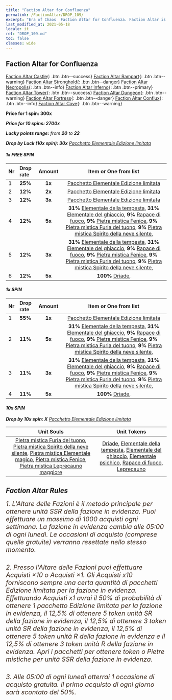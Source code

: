 ```yaml
---
title: "Faction Altar for Confluenza"
permalink: /FactionAltar/DROP_109/
excerpt: "Era of Chaos  Faction Altar for Confluenza. Faction Altar is the primary method for obtaining SSR units from the popular faction. Limited to 1,000 purchases each week. The popular faction changes at 05:00 every Monday. Purchase attempts and free purchase attempts will also reset then."
last_modified_at: 2021-05-18
locale: it
ref: "DROP_109.md"
toc: false
classes: wide
---
```


##  Faction Altar for **Confluenza**

  [Faction Altar Castle](/it/FactionAltar/DROP_101/){: .btn .btn--success} [Faction Altar Rampart](/it/FactionAltar/DROP_102/){: .btn .btn--warning} [Faction Altar Stronghold](/it/FactionAltar/DROP_103/){: .btn .btn--danger} [Faction Altar Necropolis](/it/FactionAltar/DROP_104/){: .btn .btn--info} [Faction Altar Inferno](/it/FactionAltar/DROP_105/){: .btn .btn--primary} [Faction Altar Tower](/it/FactionAltar/DROP_106/){: .btn .btn--success} [Faction Altar Dungeon](/it/FactionAltar/DROP_107/){: .btn .btn--warning} [Faction Altar Fortress](/it/FactionAltar/DROP_108/){: .btn .btn--danger} [Faction Altar Conflux](/it/FactionAltar/DROP_109/){: .btn .btn--info} [Faction Altar Cove](/it/FactionAltar/DROP_112/){: .btn .btn--warning} 

  **Price for 1 spin: 300x** <i class="fas fa-gem"/>

  **Price for 10 spins: 2700x** <i class="fas fa-gem"/>

  **Lucky points range:** from **20** to **22**

  **Drop by Luck (10x spin): 30x** [Pacchetto Elementale Edizione limitata](/ItemsIT/con_2141/)

####  1x FREE SPIN 

  |    Nr    |  Drop rate  |  Amount   |   Item or One from list  |
  |:---------|:------------|:---------:|:------------------------:|
  | 1 | **25%** | **1x** | [Pacchetto Elementale Edizione limitata](/ItemsIT/con_2141/) |
  | 2 | **12%** | **2x** | [Pacchetto Elementale Edizione limitata](/ItemsIT/con_2141/) |
  | 3 | **12%** | **3x** | [Pacchetto Elementale Edizione limitata](/ItemsIT/con_2141/) |
  | 4 | **12%** | **5x** |  **31%** [Elementale della tempesta](/ItemsIT/unt_263/),  **31%** [Elementale del ghiaccio](/ItemsIT/unt_264/),  **9%** [Rapace di fuoco](/ItemsIT/unt_268/),  **9%** [Pietra mistica Fenice](/ItemsIT/unt_348/),  **9%** [Pietra mistica Furia del tuono](/ItemsIT/unt_344/),  **9%** [Pietra mistica Spirito della neve silente](/ItemsIT/unt_345/),  |
  | 5 | **12%** | **3x** |  **31%** [Elementale della tempesta](/ItemsIT/unt_263/),  **31%** [Elementale del ghiaccio](/ItemsIT/unt_264/),  **9%** [Rapace di fuoco](/ItemsIT/unt_268/),  **9%** [Pietra mistica Fenice](/ItemsIT/unt_348/),  **9%** [Pietra mistica Furia del tuono](/ItemsIT/unt_344/),  **9%** [Pietra mistica Spirito della neve silente](/ItemsIT/unt_345/),  |
  | 6 | **12%** | **5x** |  **100%** [Driade](/ItemsIT/unt_262/),  |


####  1x SPIN 

  |    Nr    |  Drop rate  |  Amount   |   Item or One from list  |
  |:---------|:------------|:---------:|:------------------------:|
  | 1 | **55%** | **1x** | [Pacchetto Elementale Edizione limitata](/ItemsIT/con_2141/) |
  | 2 | **11%** | **5x** |  **31%** [Elementale della tempesta](/ItemsIT/unt_263/),  **31%** [Elementale del ghiaccio](/ItemsIT/unt_264/),  **9%** [Rapace di fuoco](/ItemsIT/unt_268/),  **9%** [Pietra mistica Fenice](/ItemsIT/unt_348/),  **9%** [Pietra mistica Furia del tuono](/ItemsIT/unt_344/),  **9%** [Pietra mistica Spirito della neve silente](/ItemsIT/unt_345/),  |
  | 3 | **11%** | **3x** |  **31%** [Elementale della tempesta](/ItemsIT/unt_263/),  **31%** [Elementale del ghiaccio](/ItemsIT/unt_264/),  **9%** [Rapace di fuoco](/ItemsIT/unt_268/),  **9%** [Pietra mistica Fenice](/ItemsIT/unt_348/),  **9%** [Pietra mistica Furia del tuono](/ItemsIT/unt_344/),  **9%** [Pietra mistica Spirito della neve silente](/ItemsIT/unt_345/),  |
  | 4 | **11%** | **5x** |  **100%** [Driade](/ItemsIT/unt_262/),  |


####  10x SPIN 

  **Drop by 10x spin: X** [Pacchetto Elementale Edizione limitata](/ItemsIT/con_2141/)

  |    Unit Souls    |  Unit Tokens  |
  |:----------------:|:-------------:|
  | [Pietra mistica Furia del tuono](/ItemsIT/unt_344/), [Pietra mistica Spirito della neve silente](/ItemsIT/unt_345/), [Pietra mistica Elementale magico](/ItemsIT/unt_347/), [Pietra mistica Fenice](/ItemsIT/unt_348/), [Pietra mistica Leprecauno maggiore](/ItemsIT/unt_349/) | [Driade](/ItemsIT/unt_262/), [Elementale della tempesta](/ItemsIT/unt_263/), [Elementale del ghiaccio](/ItemsIT/unt_264/), [Elementale psichico](/ItemsIT/unt_267/), [Rapace di fuoco](/ItemsIT/unt_268/), [Leprecauno](/ItemsIT/unt_270/) |



## Faction Altar Rules

  <span style="color: #3c2a1e;font-size:20px">1. L'Altare delle Fazioni è il metodo principale per ottenere unità SSR della fazione in evidenza. Puoi effettuare un massimo di 1000 acquisti ogni settimana. La fazione in evidenza cambia alle 05:00 di ogni lunedì. Le occasioni di acquisto (comprese quelle gratuite) verranno resettate nello stesso momento.</span><br/>

<br/>  <span style="color: #3c2a1e;font-size:20px">2. Presso l'Altare delle Fazioni puoi effettuare Acquisti ×10 o Acquisti ×1. Gli Acquisti x10 forniscono sempre una certa quantità di pacchetti Edizione limitata per la fazione in evidenza. Effettuando Acquisti x1 avrai il 50% di probabilità di ottenere 1 pacchetto Edizione limitata per la fazione in evidenza, il 12,5% di ottenere 5 token unità SR della fazione in evidenza, il 12,5% di ottenere 3 token unità SR della fazione in evidenza, il 12,5% di ottenere 5 token unità R della fazione in evidenza e il 12,5% di ottenere 3 token unità R della fazione in evidenza. Apri i pacchetti per ottenere token o Pietre mistiche per unità SSR della fazione in evidenza.</span>

<br/>  <span style="color: #3c2a1e;font-size:20px">3. Alle 05:00 di ogni lunedì otterrai 1 occasione di acquisto gratuita. Il primo acquisto di ogni giorno sarà scontato del 50%.</span><br/>

<br/>